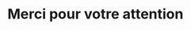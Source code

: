 <!-- .slide: class="first-slide" sfeir-level="2" sfeir-techno="Cypress" -->

# Merci pour votre attention

